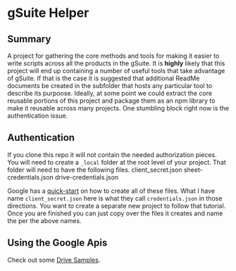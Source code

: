 # gSuite Helper

## Summary

A project for gathering the core methods and tools for making it easier to write scripts across all the products in the gSuite. It is **highly** likely that this project will end up containing a number of useful tools that take advantage of gSuite. If that is the case it is suggested that additional ReadMe documents be created in the subfolder that hosts any particular tool to describe its purpoose. Ideally, at some point we could extract the core reusable portions of this project and package them as an npm library to make it reusable across many projects. One stumbling block right now is the authentication issue. 

## Authentication

If you clone this repo it will not contain the needed authorization pieces. You will need to create a `_local` folder at the  root level of your project. That folder will need to have the following files. 
client_secret.json
sheet-credentials.json
drive-credentials.json


Google has a [quick-start](https://developers.google.com/sheets/api/quickstart/nodejs) on how to create all of these files. What I have name `client_secret.json` here is what they call `credentials.json` in those directions. You want to create a separate new project to follow that tutorial. Once you are finished you can just copy over the files it creates and name the per the above names.


## Using the Google Apis

Check out some [Drive Samples](https://github.com/googleapis/google-api-nodejs-client/tree/master/samples/drive). 
